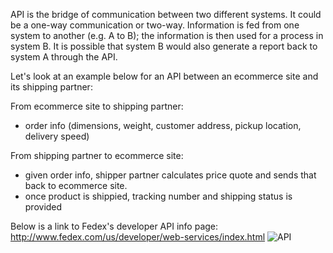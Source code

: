API is the bridge of communication between two different systems. It could be a one-way communication or two-way.
Information is fed from one system to another (e.g. A to B); the information is then used for a process in system B.
It is possible that system B would also generate a report back to system A through the API.



Let's look at an example below for an API between an ecommerce site and its shipping partner:

From ecommerce site to shipping partner:
- order info (dimensions, weight, customer address, pickup location, delivery speed)


From shipping partner to ecommerce site:
- given order info, shipper partner calculates price quote and sends that back to ecommerce site.
- once product is shippied, tracking number and shipping status is provided


Below is a link to Fedex's developer API info page:
http://www.fedex.com/us/developer/web-services/index.html
![API](https://www.kenmoredesign.com/wp-content/uploads/2013/10/MT4-Manager-JSON-API.png)
